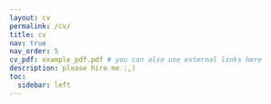 ```yaml
---
layout: cv
permalink: /cv/
title: cv
nav: true
nav_order: 5
cv_pdf: example_pdf.pdf # you can also use external links here
description: please hire me :,)
toc:
  sidebar: left
---
```

